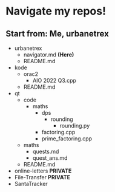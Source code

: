 # Navigate my repos!
## Start from: Me, urbanetrex

- urbanetrex
  - navigator.md **(Here)**
  - README.md
- kode
  - orac2
    - AIO 2022 Q3.cpp
  - README.md
- qt
  - code
    - maths
      - dps
        - rounding
          - rounding.py
      - factoring.cpp
      - prime_factoring.cpp
  - maths
    - quests.md
    - quest_ans.md
  - README.md
- online-letters **PRIVATE**
- File-Transfer **PRIVATE**
- SantaTracker
